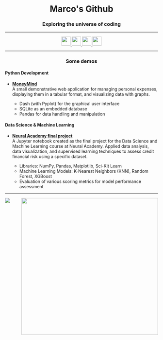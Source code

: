 <h1 align="center">Marco's Github</h1>
<h3 align="center">Exploring the universe of coding</h3>

---

<p align="center">
  <a href="https://www.linkedin.com/in/mr93/">
    <img src="https://img.shields.io/badge/LinkedIn-0077B5?style=for-the-badge&logo=linkedin&logoColor=whit" height="30"/>
  </a>
  <a href="https://www.kaggle.com/markort147">
    <img src="https://img.shields.io/badge/Kaggle-20BEFF?style=for-the-badge&logo=Kaggle&logoColor=white" height="30"/>
  </a>
  <a href="https://www.hackerrank.com/markort147">
    <img src="https://img.shields.io/badge/-Hackerrank-2EC866?style=for-the-badge&logo=HackerRank&logoColor=white" height="30"/>
  </a>
  <a href="https://datapizza.tech/folio/marcoromano347">
    <img src="https://img.shields.io/badge/DATA%20PIZZA-red?style=flat-square" height="30"/>
  </a>
</p>

---

<h3 align="center">Some demos</h3>

<h4 align="left">Python Development</h4>
<p>
  <ul>
    <li><b><a href="https://github.com/markort147/MoneyMind">MoneyMind</a></b></li>
    A small demonstrative web application for managing personal expenses, displaying them in a tabular format, and visualizing data with graphs.
    <ul>
      <li>Dash (with Pyplot) for the graphical user interface</li>
      <li>SQLite as an embedded database</li>      
      <li>Pandas for data handling and manipulation</li>
    </ul>
  </ul>
</p>

<h4 align="left">Data Science & Machine Learning</h4>
<p>
  <ul>
    <li><b><a href="https://github.com/markort147/Notebook_CreditRisk">Neural Academy final project</a></b></li>
    A Jupyter notebook created as the final project for the Data Science and Machine Learning course at Neural Academy. Applied data analysis, data visualization, and supervised learning techniques to assess credit financial risk using a specific dataset.
    <ul>
      <li>Libraries: NumPy, Pandas, Matplotlib, Sci-Kit Learn</li>
      <li>Machine Learning Models: K-Nearest Neighbors (KNN), Random Forest, XGBoost</li>      
      <li>Evaluation of various scoring metrics for model performance assessment</li>
    </ul>
  </ul>
</p>

---

<a href="http://ionicabizau.github.io/github-profile-languages/?user=%2540markort147">
  <img align="left" src="https://github-readme-stats.vercel.app/api/top-langs/?username=markort147&count_private=true&langs_count=9&hide=jupyter%20notebook,tex&layout=compact" />
</a>
<a href="https://coderstats.github.io/github/#markort147">
  <img align="right" width="450" src="https://github-readme-stats.vercel.app/api?username=markort147&show_icons=true&count_private=true" />
</a>

